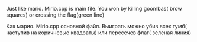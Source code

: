 Just like mario. Mirio.cpp is main file.
You won by killing goombas( brow squares) or crossing the flag(green line)

Как марио. Mirio.cpp основной файл.
Выиграть можно убив всех гумб( наступив на коричневые квадраты) или пересечев флаг( зеленая линия)
